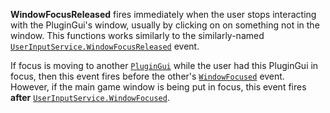 **WindowFocusReleased** fires immediately when the user stops interacting
with the PluginGui's window, usually by clicking on on something not in
the window. This functions works similarly to the similarly-named
[`UserInputService.WindowFocusReleased`](https://create.roblox.com/docs/reference/engine/classes/UserInputService#WindowFocusReleased) event.

If focus is moving to another [`PluginGui`](https://create.roblox.com/docs/reference/engine/classes/PluginGui) while the user had this
PluginGui in focus, then this event fires before the other's
[`WindowFocused`](https://create.roblox.com/docs/reference/engine/classes/PluginGui#WindowFocused) event. However, if the main
game window is being put in focus, this event fires **after**
[`UserInputService.WindowFocused`](https://create.roblox.com/docs/reference/engine/classes/UserInputService#WindowFocused).